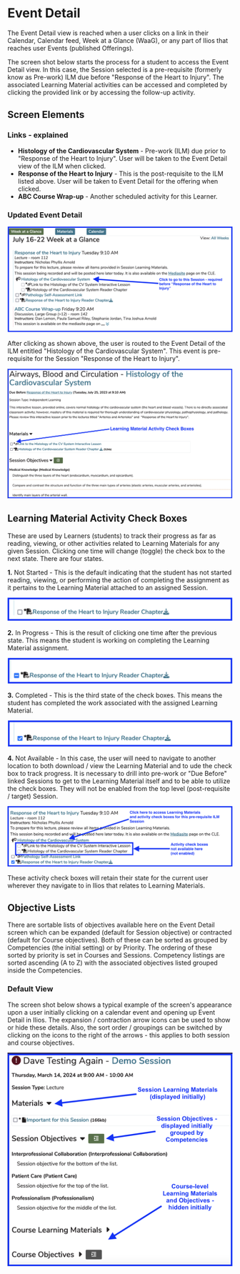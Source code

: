 # Event Detail

The Event Detail view is reached when a user clicks on a link in their Calendar, Calendar feed, Week at a Glance (WaaG), or any part of Ilios that reaches user Events (published Offerings).

The screen shot below starts the process for a student to access the Event Detail view. In this case, the Session selected is a pre-requisite (formerly know as Pre-work) ILM due before "Response of the Heart to Injury". The associated Learning Material activities can be accessed and completed by clicking the provided link or by accessing the follow-up activity.

## Screen Elements

### Links - explained 

* **Histology of the Cardiovascular System** - Pre-work (ILM) due prior to "Response of the Heart to Injury". User will be taken to the Event Detail view of the ILM when clicked.
* **Response of the Heart to Injury** - This is the post-requisite to the ILM listed above. User will be taken to Event Detail for the offering when clicked.
* **ABC Course Wrap-up** - Another scheduled activity for this Learner.

### Updated Event Detail

![Updated Event Detail](../images/event_detail/updated_event_detail.png)

After clicking as shown above, the user is routed to the Event Detail of the ILM entitled "Histology of the Cardiovascular System". This event is pre-requisite for the Session "Response of the Heart to Injury".

![ILM Event View - due before ...](../images/event_detail/ILM_detail_pre_work.png)

## Learning Material Activity Check Boxes

These are used by Learners (students) to track their progress as far as reading, viewing, or other activities related to Learning Materials for any given Session. Clicking one time will change (toggle) the check box to the next state. There are four states. 

**1.** Not Started - This is the default indicating that the student has not started reading, viewing, or performing the action of completing the assignment as it pertains to the Learning Material attached to an assigned Session.

![Not started yet (initial state)](../images/event_detail/not_started.png)

**2.** In Progress - This is the result of clicking one time after the previous state. This means the student is working on completing the Learning Material assignment.

![In progress](../images/event_detail/in_progress.png)

**3.** Completed - This is the third state of the check boxes. This means the student has completed the work associated with the assigned Learning Material. 

![Completed](../images/event_detail/completed.png)

**4.** Not Available - In this case, the user will need to navigate to another location to both download / view the Learning Material and to ude the check box to track progress. It is necessary to drill into pre-work or "Due Before" linked Sessions to get to the Learning Material itself and to be able to utilize the check boxes. They will not be enabled from the top level (post-requisite / target) Session.

![Not available](../images/event_detail/not_available.png)

These activity check boxes will retain their state for the current user wherever they navigate to in Ilios that relates to Learning Materials.

## Objective Lists

There are sortable lists of objectives available here on the Event Detail screen which can be expanded (default for Session objective) or contracted (default for Course objectives). Both of these can be sorted as grouped by Competencies (the initial setting) or by Priority. The ordering of these sorted by priority is set in Courses and Sessions. Competency listings are sorted ascending (A to Z) with the associated objectives listed grouped inside the Competencies.

### Default View

The screen shot below shows a typical example of the screen's appearance upon a user initially clicking on a calendar event and opening up Event Detail in Ilios. The expansion / contraction arrow icons can be used to show or hide these details. Also, the sort order / groupings can be switched by clicking on the icons to the right of the arrows - this applies to both session and course objectives.

![default event detail view](../images/event_detail/event_detail_defaults.png)

